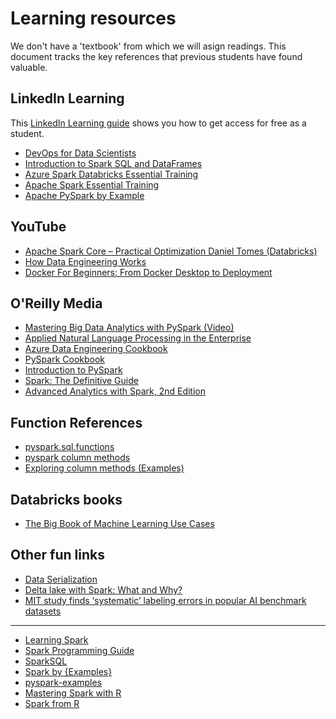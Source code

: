 # Learning resources

We don't have a 'textbook' from which we will asign readings. This document tracks the key references that previous students have found valuable.

## LinkedIn Learning

This [LinkedIn Learning guide](https://www.linkedin.com/pulse/free-linkedin-learning-college-students-step-marcelo-wilen-menezes/) shows you how to get access for free as a student.

- [DevOps for Data Scientists](https://www.linkedin.com/learning/devops-for-data-scientists)
- [Introduction to Spark SQL and DataFrames](https://www.linkedin.com/learning/introduction-to-spark-sql-and-dataframes)
- [Azure Spark Databricks Essential Training](https://www.linkedin.com/learning/azure-spark-databricks-essential-training)
- [Apache Spark Essential Training](https://www.linkedin.com/learning/apache-spark-essential-training)
- [Apache PySpark by Example](https://www.linkedin.com/learning/apache-pyspark-by-example)

## YouTube

- [Apache Spark Core – Practical Optimization Daniel Tomes (Databricks)
](https://www.youtube.com/watch?v=_ArCesElWp8)
- [How Data Engineering Works](https://www.youtube.com/watch?v=qWru-b6m030&t=741s)
- [Docker For Beginners: From Docker Desktop to Deployment](https://www.youtube.com/watch?v=i7ABlHngi1Q)

## O'Reilly Media

- [Mastering Big Data Analytics with PySpark (Video)](https://learning.oreilly.com/videos/mastering-big-data/9781838640583/9781838640583-video1_1)
- [Applied Natural Language Processing in the Enterprise](https://learning.oreilly.com/library/view/applied-natural-language/9781492062561/#toc)
- [Azure Data Engineering Cookbook](https://learning.oreilly.com/library/view/azure-data-engineering/9781800206557/cover.xhtml)
- [PySpark Cookbook](https://learning.oreilly.com/library/view/pyspark-cookbook/9781788835367/)
- [Introduction to PySpark](https://learning.oreilly.com/videos/introduction-to-pyspark/9781771375535/)
- [Spark: The Definitive Guide](https://learning.oreilly.com/library/view/spark-the-definitive/9781491912201/)
- [Advanced Analytics with Spark, 2nd Edition](https://learning.oreilly.com/library/view/advanced-analytics-with/9781491972946/#toc)

## Function References

- [pyspark.sql.functions](https://spark.apache.org/docs/latest/api/python/reference/pyspark.sql/index.html)
- [pyspark column methods](https://spark.apache.org/docs/latest/api/python/reference/pyspark.sql.html#column-apis)
- [Exploring column methods (Examples)](https://mungingdata.com/apache-spark/column-methods/)

## Databricks books

- [The Big Book of Machine Learning Use Cases](https://databricks.com/p/ebook/big-book-of-machine-learning-use-cases?utm_source=databricks&utm_medium=nurture&utm_campaign=7013f000000cWHAAA2)

## Other fun links

- [Data Serialization](https://devopedia.org/data-serialization)
- [Delta lake with Spark: What and Why?](https://towardsdatascience.com/delta-lake-with-spark-what-and-why-6d08bef7b963)
- [MIT study finds ‘systematic’ labeling errors in popular AI benchmark datasets](https://venturebeat.com/2021/03/28/mit-study-finds-systematic-labeling-errors-in-popular-ai-benchmark-datasets/)

-----

- [Learning Spark](https://databricks.com/p/ebook/learning-spark-from-oreilly)
- [Spark Programming Guide](https://spark.apache.org/docs/latest/quick-start.html)
- [SparkSQL](https://spark.apache.org/docs/latest/sql-getting-started.html)
- [Spark by {Examples}](https://sparkbyexamples.com/pyspark-tutorial/)
- [pyspark-examples](https://github.com/spark-examples/pyspark-examples)
- [Mastering Spark with R](https://therinspark.com/)
- [Spark from R](https://sparkfromr.com/index.html)


